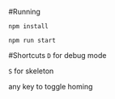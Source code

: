 #Running

`npm install`

`npm run start`

#Shortcuts
`D` for debug mode

`S` for skeleton

any key to toggle homing
